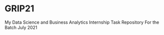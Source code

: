 # GRIP21
My Data Science and Business Analytics Internship Task Repository 
For the Batch July 2021
